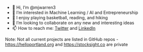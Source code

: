 - 👋 Hi, I’m @mjwarren3
- 👀 I’m interested in Machine Learning / AI and Entrepreneurship
- 🏀 I enjoy playing basketball, reading, and hiking
- 💞️ I’m looking to collaborate on any new and interesting ideas
- 📫 How to reach me: [Twitter]([url](https://twitter.com/mikejwarren3)) and [LinkedIn]([url](https://www.linkedin.com/in/michael--warren/))

Note: Not all current projects are listed in GitHub repos - https://helloportland.org and https://stocksight.co are private

<!---
mjwarren3/mjwarren3 is a ✨ special ✨ repository because its `README.md` (this file) appears on your GitHub profile.
You can click the Preview link to take a look at your changes.
--->
